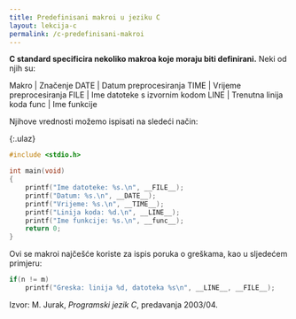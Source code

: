```yaml
---
title: Predefinisani makroi u jeziku C
layout: lekcija-c
permalink: /c-predefinisani-makroi
---
```


**C standard specificira nekoliko makroa koje moraju biti definirani.** Neki od njih su:

Makro | Značenje
DATE | Datum preprocesiranja
TIME | Vrijeme preprocesiranja
FILE | Ime datoteke s izvornim kodom
LINE | Trenutna linija koda
func | Ime funkcije

Njihove vrednosti možemo ispisati na sledeći način:

{:.ulaz}
```c
#include <stdio.h>

int main(void)
{
    printf("Ime datoteke: %s.\n", __FILE__);
    printf("Datum: %s.\n", __DATE__);
    printf("Vrijeme: %s.\n", __TIME__);
    printf("Linija koda: %d.\n", __LINE__);
    printf("Ime funkcije: %s.\n", __func__);
    return 0;
}
```

Ovi se makroi najčešće koriste za ispis poruka o greškama, kao u sljedećem primjeru:

```c
if(n != m)
    printf("Greska: linija %d, datoteka %s\n", __LINE__, __FILE__);
```

Izvor: M. Jurak, *Programski jezik C*, predavanja 2003/04.

